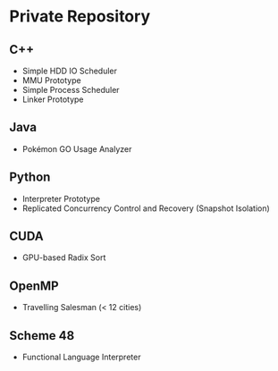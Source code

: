 
# Private Repository

## C++
- Simple HDD IO Scheduler
- MMU Prototype
- Simple Process Scheduler
- Linker Prototype

## Java
- Pokémon GO Usage Analyzer

## Python
- Interpreter Prototype
- Replicated Concurrency Control and Recovery (Snapshot Isolation)

## CUDA
- GPU-based Radix Sort

## OpenMP
- Travelling Salesman (< 12 cities)

## Scheme 48
- Functional Language Interpreter
